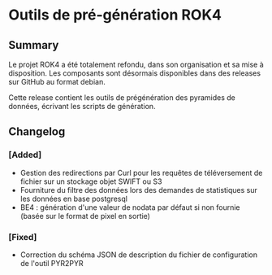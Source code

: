 # Outils de pré-génération ROK4

## Summary

Le projet ROK4 a été totalement refondu, dans son organisation et sa mise à disposition. Les composants sont désormais disponibles dans des releases sur GitHub au format debian.

Cette release contient les outils de prégénération des pyramides de données, écrivant les scripts de génération.

## Changelog

### [Added]

* Gestion des redirections par Curl pour les requêtes de téléversement de fichier sur un stockage objet SWIFT ou S3
* Fourniture du filtre des données lors des demandes de statistiques sur les données en base postgresql
* BE4 : génération d'une valeur de nodata par défaut si non fournie (basée sur le format de pixel en sortie)

### [Fixed]

* Correction du schéma JSON de description du fichier de configuration de l'outil PYR2PYR

<!-- 
### [Added]

### [Changed]

### [Deprecated]

### [Removed]

### [Fixed]

### [Security] 
-->